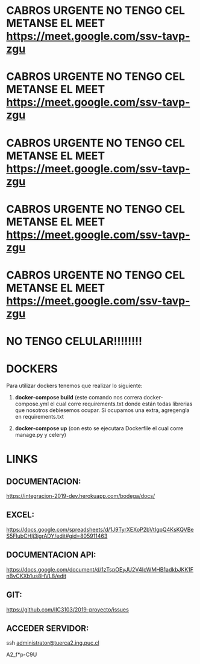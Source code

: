# CABROS URGENTE NO TENGO CEL METANSE EL MEET https://meet.google.com/ssv-tavp-zgu

# CABROS URGENTE NO TENGO CEL METANSE EL MEET https://meet.google.com/ssv-tavp-zgu

# CABROS URGENTE NO TENGO CEL METANSE EL MEET https://meet.google.com/ssv-tavp-zgu

# CABROS URGENTE NO TENGO CEL METANSE EL MEET https://meet.google.com/ssv-tavp-zgu

# CABROS URGENTE NO TENGO CEL METANSE EL MEET https://meet.google.com/ssv-tavp-zgu

# NO TENGO CELULAR!!!!!!!!


# DOCKERS

Para utilizar dockers tenemos que realizar lo siguiente: 

1. **docker-compose build** (este comando nos correra docker-compose.yml el cual corre requirements.txt donde están todas
librerias que nosotros debiesemos ocupar. Si ocupamos una extra, agregengla en requirements.txt

2. **docker-compose up** (con esto se ejecutara Dockerfile el cual corre manage.py y celery)


# LINKS

## DOCUMENTACION: 
https://integracion-2019-dev.herokuapp.com/bodega/docs/
## EXCEL: 
https://docs.google.com/spreadsheets/d/1J9TyrXEXoP2bVtIgpQ4KsKQVBeS5FlubCHIj3igrADY/edit#gid=805911463
## DOCUMENTACION API:
https://docs.google.com/document/d/1zTspOEyJU2V4IcWMHB1adkbJKK1FnBvCKXb1us8HVL8/edit
## GIT:
https://github.com/IIC3103/2019-proyecto/issues
## ACCEDER SERVIDOR:
ssh administrator@tuerca2.ing.puc.cl

A2_f*p-C9U
